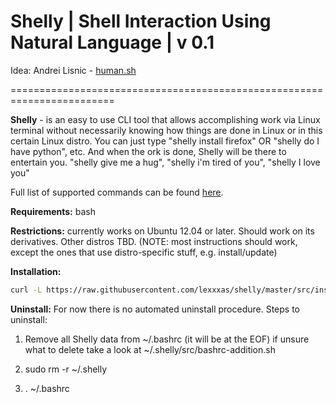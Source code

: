 Shelly | Shell Interaction Using Natural Language | v 0.1
========================================================================

Idea: Andrei Lisnic - [human.sh](https://github.com/alisnic/human.sh)

========================================================================


**Shelly** - is an easy to use CLI tool that allows accomplishing work
via Linux terminal without necessarily knowing how things are done in
Linux or in this certain Linux distro. You can just type "shelly
install firefox" OR "shelly do I have python", etc. And when the ork is done,
Shelly will be there to entertain you. "shelly give me a hug",
"shelly i'm tired of you", "shelly I love you"

Full list of supported commands can be found [here](https://github.com/lexxxas/shelly/blob/master/src/help.txt).

**Requirements:** bash

**Restrictions:** currently works on Ubuntu 12.04 or later. Should work on its derivatives.
            Other distros TBD. (NOTE: most instructions should work, except the ones that 
            use distro-specific stuff, e.g. install/update)


**Installation:** 
```bash
curl -L https://raw.githubusercontent.com/lexxxas/shelly/master/src/install.sh | sh && . ~/.bashrc && shelly welcome message
```

**Uninstall:** For now there is no automated uninstall procedure. 
Steps to uninstall:

1. Remove all Shelly data from ~/.bashrc (it will be at the EOF)
if unsure what to delete take a look at ~/.shelly/src/bashrc-addition.sh

2. sudo rm -r ~/.shelly

3. . ~/.bashrc
